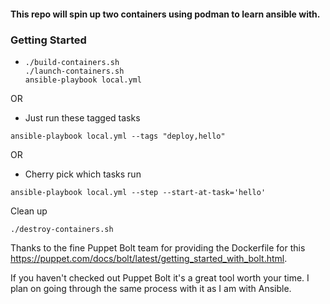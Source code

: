 #### This repo will spin up two containers using podman to learn ansible with.
### Getting Started
*   ```
    ./build-containers.sh
    ./launch-containers.sh
    ansible-playbook local.yml
    ```
OR
* Just run these tagged tasks 
```
ansible-playbook local.yml --tags "deploy,hello"
```
OR 
* Cherry pick which tasks run
```
ansible-playbook local.yml --step --start-at-task='hello'
```
Clean up
```
./destroy-containers.sh
```

Thanks to the fine Puppet Bolt team for providing the Dockerfile for this https://puppet.com/docs/bolt/latest/getting_started_with_bolt.html.

If you haven't checked out Puppet Bolt it's a great tool worth your time. I plan on going through the same process with it as I am with Ansible.

